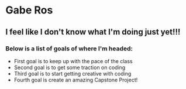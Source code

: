 # Gabe Ros
## I feel like I don't know what I'm doing just yet!!!
### Below is a list of goals of where I'm headed:
- First goal is to keep up with the pace of the class
- Second goal is to get some traction on coding
- Third goal is to start getting creative with coding
- Fourth goal is create an amazing Capstone Project!
